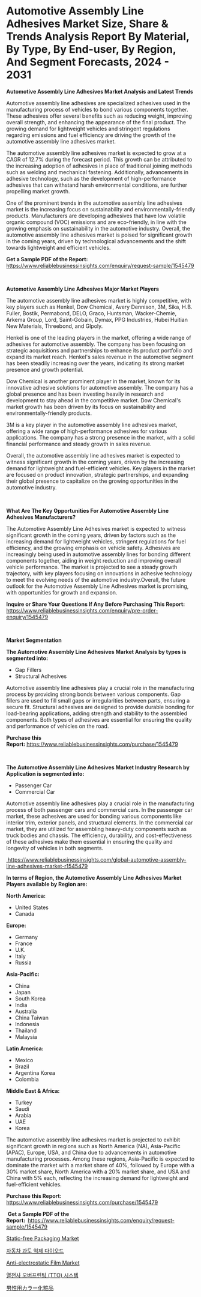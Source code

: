 <p><h1>Automotive Assembly Line Adhesives Market Size, Share & Trends Analysis Report By Material, By Type, By End-user, By Region, And Segment Forecasts, 2024 - 2031</h1></p><p><strong>Automotive Assembly Line Adhesives Market Analysis and Latest Trends</strong></p>
<p><p>Automotive assembly line adhesives are specialized adhesives used in the manufacturing process of vehicles to bond various components together. These adhesives offer several benefits such as reducing weight, improving overall strength, and enhancing the appearance of the final product. The growing demand for lightweight vehicles and stringent regulations regarding emissions and fuel efficiency are driving the growth of the automotive assembly line adhesives market.</p><p>The automotive assembly line adhesives market is expected to grow at a CAGR of 12.7% during the forecast period. This growth can be attributed to the increasing adoption of adhesives in place of traditional joining methods such as welding and mechanical fastening. Additionally, advancements in adhesive technology, such as the development of high-performance adhesives that can withstand harsh environmental conditions, are further propelling market growth.</p><p>One of the prominent trends in the automotive assembly line adhesives market is the increasing focus on sustainability and environmentally-friendly products. Manufacturers are developing adhesives that have low volatile organic compound (VOC) emissions and are eco-friendly, in line with the growing emphasis on sustainability in the automotive industry. Overall, the automotive assembly line adhesives market is poised for significant growth in the coming years, driven by technological advancements and the shift towards lightweight and efficient vehicles.</p></p>
<p><strong>Get a Sample PDF of the Report:&nbsp;</strong> <a href="https://www.reliablebusinessinsights.com/enquiry/request-sample/1545479">https://www.reliablebusinessinsights.com/enquiry/request-sample/1545479</a></p>
<p>&nbsp;</p>
<p><strong>Automotive Assembly Line Adhesives Major Market Players</strong></p>
<p><p>The automotive assembly line adhesives market is highly competitive, with key players such as Henkel, Dow Chemical, Avery Dennison, 3M, Sika, H.B. Fuller, Bostik, Permabond, DELO, Graco, Huntsman, Wacker-Chemie, Arkema Group, Lord, Saint-Gobain, Dymax, PPG Industries, Hubei Huitian New Materials, Threebond, and Glpoly. </p><p>Henkel is one of the leading players in the market, offering a wide range of adhesives for automotive assembly. The company has been focusing on strategic acquisitions and partnerships to enhance its product portfolio and expand its market reach. Henkel's sales revenue in the automotive segment has been steadily increasing over the years, indicating its strong market presence and growth potential.</p><p>Dow Chemical is another prominent player in the market, known for its innovative adhesive solutions for automotive assembly. The company has a global presence and has been investing heavily in research and development to stay ahead in the competitive market. Dow Chemical's market growth has been driven by its focus on sustainability and environmentally-friendly products.</p><p>3M is a key player in the automotive assembly line adhesives market, offering a wide range of high-performance adhesives for various applications. The company has a strong presence in the market, with a solid financial performance and steady growth in sales revenue.</p><p>Overall, the automotive assembly line adhesives market is expected to witness significant growth in the coming years, driven by the increasing demand for lightweight and fuel-efficient vehicles. Key players in the market are focused on product innovation, strategic partnerships, and expanding their global presence to capitalize on the growing opportunities in the automotive industry.</p></p>
<p>&nbsp;</p>
<p><strong>What Are The Key Opportunities For Automotive Assembly Line Adhesives Manufacturers?</strong></p>
<p><p>The Automotive Assembly Line Adhesives market is expected to witness significant growth in the coming years, driven by factors such as the increasing demand for lightweight vehicles, stringent regulations for fuel efficiency, and the growing emphasis on vehicle safety. Adhesives are increasingly being used in automotive assembly lines for bonding different components together, aiding in weight reduction and improving overall vehicle performance. The market is projected to see a steady growth trajectory, with key players focusing on innovations in adhesive technology to meet the evolving needs of the automotive industry.Overall, the future outlook for the Automotive Assembly Line Adhesives market is promising, with opportunities for growth and expansion.</p></p>
<p><strong>Inquire or Share Your Questions If Any Before Purchasing This Report:</strong> <a href="https://www.reliablebusinessinsights.com/enquiry/pre-order-enquiry/1545479">https://www.reliablebusinessinsights.com/enquiry/pre-order-enquiry/1545479</a></p>
<p>&nbsp;</p>
<p><strong>Market Segmentation</strong></p>
<p><strong>The Automotive Assembly Line Adhesives Market Analysis by types is segmented into:</strong></p>
<p><ul><li>Gap Fillers</li><li>Structural Adhesives</li></ul></p>
<p><p>Automotive assembly line adhesives play a crucial role in the manufacturing process by providing strong bonds between various components. Gap fillers are used to fill small gaps or irregularities between parts, ensuring a secure fit. Structural adhesives are designed to provide durable bonding for load-bearing applications, adding strength and stability to the assembled components. Both types of adhesives are essential for ensuring the quality and performance of vehicles on the road.</p></p>
<p><strong>Purchase this Report:&nbsp;</strong><a href="https://www.reliablebusinessinsights.com/purchase/1545479">https://www.reliablebusinessinsights.com/purchase/1545479</a></p>
<p>&nbsp;</p>
<p><strong>The Automotive Assembly Line Adhesives Market Industry Research by Application is segmented into:</strong></p>
<p><ul><li>Passenger Car</li><li>Commercial Car</li></ul></p>
<p><p>Automotive assembly line adhesives play a crucial role in the manufacturing process of both passenger cars and commercial cars. In the passenger car market, these adhesives are used for bonding various components like interior trim, exterior panels, and structural elements. In the commercial car market, they are utilized for assembling heavy-duty components such as truck bodies and chassis. The efficiency, durability, and cost-effectiveness of these adhesives make them essential in ensuring the quality and longevity of vehicles in both segments.</p></p>
<p><a href="https://www.reliablebusinessinsights.com/global-automotive-assembly-line-adhesives-market-r1545479">&nbsp;https://www.reliablebusinessinsights.com/global-automotive-assembly-line-adhesives-market-r1545479</a></p>
<p><strong>In terms of Region, the Automotive Assembly Line Adhesives Market Players available by Region are:</strong></p>
<p>
    <p> <strong> North America: </strong>
        <ul>
            <li>United States</li>
            <li>Canada</li>
        </ul>
        </p> 
    <p> <strong> Europe: </strong>
        <ul>
            <li>Germany</li>
            <li>France</li>
            <li>U.K.</li>
            <li>Italy</li>
            <li>Russia</li>
        </ul>
        </p> 
    <p> <strong> Asia-Pacific: </strong>
        <ul>
            <li>China</li>
            <li>Japan</li>
            <li>South Korea</li>
            <li>India</li>
            <li>Australia</li>
            <li>China Taiwan</li>
            <li>Indonesia</li>
            <li>Thailand</li>
            <li>Malaysia</li>
        </ul>
        </p> 
    <p> <strong> Latin America: </strong>
        <ul>
            <li>Mexico</li>
            <li>Brazil</li>
            <li>Argentina Korea</li>
            <li>Colombia</li>
        </ul>
        </p> 
    <p> <strong> Middle East & Africa: </strong>
        <ul>
            <li>Turkey</li>
            <li>Saudi</li>
            <li>Arabia</li>
            <li>UAE</li>
            <li>Korea</li>
        </ul>
    </p>
    </p>
<p><p>The automotive assembly line adhesives market is projected to exhibit significant growth in regions such as North America (NA), Asia-Pacific (APAC), Europe, USA, and China due to advancements in automotive manufacturing processes. Among these regions, Asia-Pacific is expected to dominate the market with a market share of 40%, followed by Europe with a 30% market share, North America with a 20% market share, and USA and China with 5% each, reflecting the increasing demand for lightweight and fuel-efficient vehicles.</p></p>
<p><strong>Purchase this Report: </strong><a href="https://www.reliablebusinessinsights.com/purchase/1545479">https://www.reliablebusinessinsights.com/purchase/1545479</a></p>
<p>&nbsp;<strong>Get a Sample PDF of the Report:&nbsp;&nbsp;</strong><a href="https://www.reliablebusinessinsights.com/enquiry/request-sample/1545479">https://www.reliablebusinessinsights.com/enquiry/request-sample/1545479</a></p>
<p><strong></strong></p>
<p><p><a href="https://github.com/ZackaryHalvorson2023/Market-Research-Report-List-1/blob/main/static-free-packaging-market.md">Static-free Packaging Market</a></p><p><a href="https://github.com/tukangkrupk/Market-Research-Report-List-1/blob/main/9168009142094.md">자동차 과도 억제 다이오드</a></p><p><a href="https://github.com/AnnChovey2023/Market-Research-Report-List-1/blob/main/anti-electrostatic-film-market.md">Anti-electrostatic Film Market</a></p><p><a href="https://github.com/sarassiksa/Market-Research-Report-List-1/blob/main/7869796142095.md">열전사 오버프린팅 (TTO) 시스템</a></p><p><a href="https://github.com/vlcostes/Market-Research-Report-List-2/blob/main/6033666136561.md">男性用カラー化粧品</a></p></p>